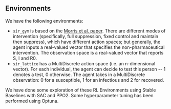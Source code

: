 ## Environments

We have the following environments:

- `sir_gym` is based on the [Morris et al. paper](https://github.com/dylanhmorris/optimal-sir-intervention). There are different modes of intervention (specifically, full suppression, fixed control and maintain then suppress), which have different action spaces; but generally, the agent inputs a real-valued vector that specifies the non-pharmaceutical intervention. The observation space is a real-valued vector that reports S, I and R0.
- `sir_lattice` has a MultiDiscrete action space (i.e. an n-dimensional vector). For each individual, the agent can decide to test this person -- 1 denotes a test, 0 otherwise. The agent takes in a MultiDiscrete observation: 0 for a susceptible, 1 for an infectious and 2 for recovered.

We have done some exploration of these RL Environments using Stable Baselines with SAC and PPO2. Some hyperparameter tuning has been performed using Optuna. 
